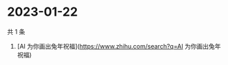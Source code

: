 # 2023-01-22

共 1 条

<!-- BEGIN ZHIHUSEARCH -->
<!-- 最后更新时间 Sun Jan 22 2023 03:07:01 GMT+0800 (China Standard Time) -->
1. [AI 为你画出兔年祝福](https://www.zhihu.com/search?q=AI 为你画出兔年祝福)
<!-- END ZHIHUSEARCH -->
